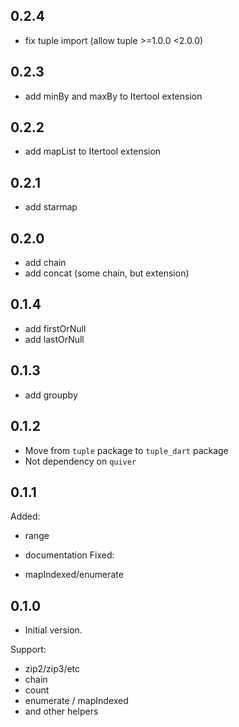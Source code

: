 ## 0.2.4

- fix tuple import (allow tuple >=1.0.0 <2.0.0)

## 0.2.3

- add minBy and maxBy to Itertool extension

## 0.2.2

- add mapList to Itertool extension

## 0.2.1

- add starmap

## 0.2.0

- add chain
- add concat (some chain, but extension)

## 0.1.4

- add firstOrNull
- add lastOrNull

## 0.1.3

- add groupby

## 0.1.2

- Move from `tuple` package to `tuple_dart` package
- Not dependency on `quiver`

## 0.1.1

Added: 
- range

- documentation
Fixed:
- mapIndexed/enumerate

## 0.1.0

- Initial version.

Support:
* zip2/zip3/etc
* chain
* count
* enumerate / mapIndexed
* and other helpers
